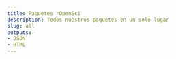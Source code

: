 ```yaml
---
title: Paquetes rOpenSci
description: Todos nuestros paquetes en un solo lugar
slug: all
outputs:
- JSON
- HTML
---
```




